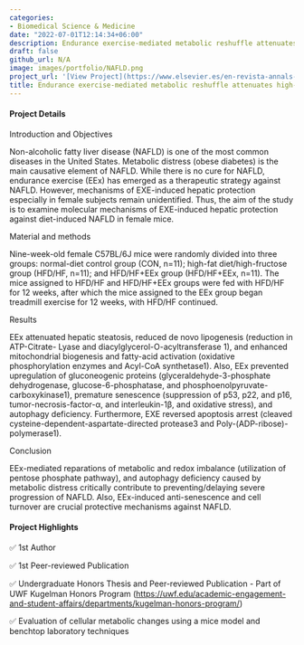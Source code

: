 ```yaml
---
categories:
- Biomedical Science & Medicine
date: "2022-07-01T12:14:34+06:00"
description: Endurance exercise-mediated metabolic reshuffle attenuates high-caloric diet-induced non-alcoholic fatty liver disease
draft: false
github_url: N/A
image: images/portfolio/NAFLD.png
project_url: '[View Project](https://www.elsevier.es/en-revista-annals-hepatology-16-articulo-endurance-exercise-mediated-metabolic-reshuffle-attenuates-S1665268122000515)'
title: Endurance exercise-mediated metabolic reshuffle attenuates high-caloric diet-induced non-alcoholic fatty liver disease
---
```



#### Project Details

Introduction and Objectives

Non-alcoholic fatty liver disease (NAFLD) is one of the most common diseases in the United States. Metabolic distress (obese diabetes) is the main causative element of NAFLD. While there is no cure for NAFLD, endurance exercise (EEx) has emerged as a therapeutic strategy against NAFLD. However, mechanisms of EXE-induced hepatic protection especially in female subjects remain unidentified. Thus, the aim of the study is to examine molecular mechanisms of EXE-induced hepatic protection against diet-induced NAFLD in female mice.

Material and methods

Nine-week-old female C57BL/6J mice were randomly divided into three groups: normal-diet control group (CON, n=11); high-fat diet/high-fructose group (HFD/HF, n=11); and HFD/HF+EEx group (HFD/HF+EEx, n=11). The mice assigned to HFD/HF and HFD/HF+EEx groups were fed with HFD/HF for 12 weeks, after which the mice assigned to the EEx group began treadmill exercise for 12 weeks, with HFD/HF continued.

Results

EEx attenuated hepatic steatosis, reduced de novo lipogenesis (reduction in ATP-Citrate- Lyase and diacylglycerol-O-acyltransferase 1), and enhanced mitochondrial biogenesis and fatty-acid activation (oxidative phosphorylation enzymes and Acyl-CoA synthetase1). Also, EEx prevented upregulation of gluconeogenic proteins (glyceraldehyde-3-phosphate dehydrogenase, glucose-6-phosphatase, and phosphoenolpyruvate-carboxykinase1), premature senescence (suppression of p53, p22, and p16, tumor-necrosis-factor-α, and interleukin-1β, and oxidative stress), and autophagy deficiency. Furthermore, EXE reversed apoptosis arrest (cleaved cysteine-dependent-aspartate-directed protease3 and Poly-(ADP-ribose)-polymerase1).

Conclusion

EEx-mediated reparations of metabolic and redox imbalance (utilization of pentose phosphate pathway), and autophagy deficiency caused by metabolic distress critically contribute to preventing/delaying severe progression of NAFLD. Also, EEx-induced anti-senescence and cell turnover are crucial protective mechanisms against NAFLD.

#### Project Highlights

✅ 1st Author 

✅ 1st Peer-reviewed Publication

✅ Undergraduate Honors Thesis and Peer-reviewed Publication - Part of UWF Kugelman Honors Program (https://uwf.edu/academic-engagement-and-student-affairs/departments/kugelman-honors-program/)

✅ Evaluation of cellular metabolic changes using a mice model and benchtop laboratory techniques